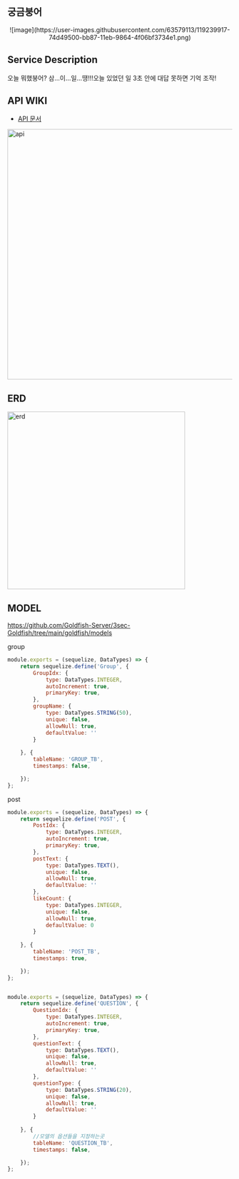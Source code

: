 ## 궁금붕어  
<div align="center">
![image](https://user-images.githubusercontent.com/63579113/119239917-74d49500-bb87-11eb-9864-4f06bf3734e1.png)
</div>

 ## Service Description 
 오늘 뭐했붕어? 삼...이...일...땡!!!오늘 있었던 일 3초 안에 대답 못하면 기억 조작!

 ## API WIKI 
- [API 문서](https://github.com/Goldfish-Server/3sec-Goldfish/wiki)  
<img width="561" alt="api" src="https://user-images.githubusercontent.com/63579113/119239030-2c19dd80-bb81-11eb-8752-09097263c483.png">


## ERD
<img width="398" alt="erd" src="https://user-images.githubusercontent.com/63579113/119239049-4b186f80-bb81-11eb-8c22-86db3f727c69.png">

## MODEL
https://github.com/Goldfish-Server/3sec-Goldfish/tree/main/goldfish/models

group
```javascript
module.exports = (sequelize, DataTypes) => {
    return sequelize.define('Group', {
        GroupIdx: {
            type: DataTypes.INTEGER,
            autoIncrement: true,
            primaryKey: true,
        },
        groupName: {
            type: DataTypes.STRING(50),
            unique: false,
            allowNull: true,
            defaultValue: ''
        }
        
    }, {
        tableName: 'GROUP_TB',
        timestamps: false,

    });
};
```

post
```javascript
module.exports = (sequelize, DataTypes) => {
    return sequelize.define('POST', {
        PostIdx: {
            type: DataTypes.INTEGER,
            autoIncrement: true,
            primaryKey: true,
        },
        postText: {
            type: DataTypes.TEXT(),
            unique: false,
            allowNull: true,
            defaultValue: ''
        },
        likeCount: {
            type: DataTypes.INTEGER,
            unique: false,
            allowNull: true,
            defaultValue: 0
        }
        
    }, {
        tableName: 'POST_TB',
        timestamps: true,

    });
};

```

```javascript

module.exports = (sequelize, DataTypes) => {
    return sequelize.define('QUESTION', {
        QuestionIdx: {
            type: DataTypes.INTEGER,
            autoIncrement: true,
            primaryKey: true,
        },
        questionText: {
            type: DataTypes.TEXT(),
            unique: false,
            allowNull: true,
            defaultValue: ''
        },
        questionType: {
            type: DataTypes.STRING(20),
            unique: false,
            allowNull: true,
            defaultValue: ''
        }
        
    }, {
        //모델의 옵션들을 지정하는곳    
        tableName: 'QUESTION_TB',
        timestamps: false,

    });
};
```
